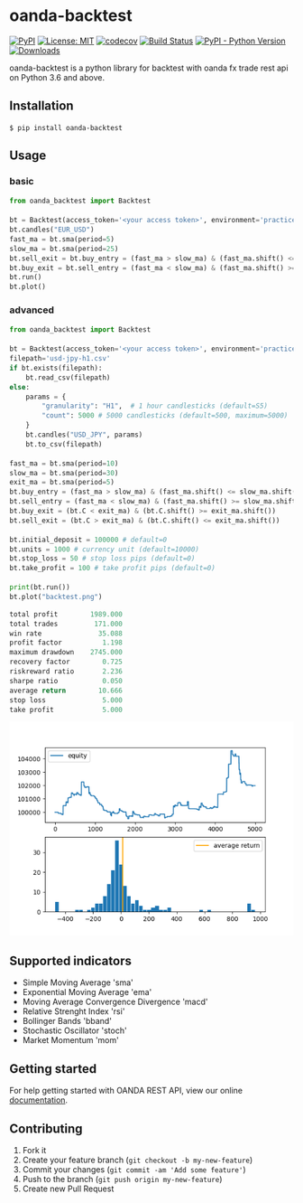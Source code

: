 # oanda-backtest

[![PyPI](https://img.shields.io/pypi/v/oanda-backtest)](https://pypi.org/project/oanda-backtest/)
[![License: MIT](https://img.shields.io/badge/License-MIT-yellow.svg)](https://opensource.org/licenses/MIT)
[![codecov](https://codecov.io/gh/10mohi6/oanda-backtest-python/branch/master/graph/badge.svg)](https://codecov.io/gh/10mohi6/oanda-backtest-python)
[![Build Status](https://travis-ci.com/10mohi6/oanda-backtest-python.svg?branch=master)](https://travis-ci.com/10mohi6/oanda-backtest-python)
[![PyPI - Python Version](https://img.shields.io/pypi/pyversions/oanda-backtest)](https://pypi.org/project/oanda-backtest/)
[![Downloads](https://pepy.tech/badge/oanda-backtest)](https://pepy.tech/project/oanda-backtest)

oanda-backtest is a python library for backtest with oanda fx trade rest api on Python 3.6 and above.


## Installation

    $ pip install oanda-backtest

## Usage

### basic
```python
from oanda_backtest import Backtest

bt = Backtest(access_token='<your access token>', environment='practice')
bt.candles("EUR_USD")
fast_ma = bt.sma(period=5)
slow_ma = bt.sma(period=25)
bt.sell_exit = bt.buy_entry = (fast_ma > slow_ma) & (fast_ma.shift() <= slow_ma.shift())
bt.buy_exit = bt.sell_entry = (fast_ma < slow_ma) & (fast_ma.shift() >= slow_ma.shift())
bt.run()
bt.plot()
```

### advanced
```python
from oanda_backtest import Backtest

bt = Backtest(access_token='<your access token>', environment='practice')
filepath='usd-jpy-h1.csv'
if bt.exists(filepath):
    bt.read_csv(filepath)
else:
    params = {
        "granularity": "H1",  # 1 hour candlesticks (default=S5)
        "count": 5000 # 5000 candlesticks (default=500, maximum=5000)
    }
    bt.candles("USD_JPY", params)
    bt.to_csv(filepath)

fast_ma = bt.sma(period=10)
slow_ma = bt.sma(period=30)
exit_ma = bt.sma(period=5)
bt.buy_entry = (fast_ma > slow_ma) & (fast_ma.shift() <= slow_ma.shift())
bt.sell_entry = (fast_ma < slow_ma) & (fast_ma.shift() >= slow_ma.shift())
bt.buy_exit = (bt.C < exit_ma) & (bt.C.shift() >= exit_ma.shift())
bt.sell_exit = (bt.C > exit_ma) & (bt.C.shift() <= exit_ma.shift())

bt.initial_deposit = 100000 # default=0
bt.units = 1000 # currency unit (default=10000)
bt.stop_loss = 50 # stop loss pips (default=0)
bt.take_profit = 100 # take profit pips (default=0)

print(bt.run())
bt.plot("backtest.png")

```

```python
total profit        1989.000
total trades         171.000
win rate              35.088
profit factor          1.198
maximum drawdown    2745.000
recovery factor        0.725
riskreward ratio       2.236
sharpe ratio           0.050
average return        10.666
stop loss              5.000
take profit            5.000
```
![advanced.png](https://raw.githubusercontent.com/10mohi6/oanda-backtest-python/master/tests/advanced.png)


## Supported indicators
- Simple Moving Average 'sma'
- Exponential Moving Average 'ema'
- Moving Average Convergence Divergence 'macd'
- Relative Strenght Index 'rsi'
- Bollinger Bands 'bband'
- Stochastic Oscillator 'stoch'
- Market Momentum 'mom'


## Getting started

For help getting started with OANDA REST API, view our online [documentation](https://developer.oanda.com/rest-live-v20/introduction/).


## Contributing

1. Fork it
2. Create your feature branch (`git checkout -b my-new-feature`)
3. Commit your changes (`git commit -am 'Add some feature'`)
4. Push to the branch (`git push origin my-new-feature`)
5. Create new Pull Request